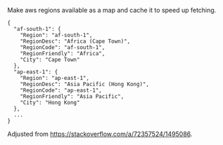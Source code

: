 Make aws regions available as a map and cache it to speed up fetching.

```
{
  "af-south-1": {
    "Region": "af-south-1",
    "RegionDesc": "Africa (Cape Town)",
    "RegionCode": "af-south-1",
    "RegionFriendly": "Africa",
    "City": "Cape Town"
  },
  "ap-east-1": {
    "Region": "ap-east-1",
    "RegionDesc": "Asia Pacific (Hong Kong)",
    "RegionCode": "ap-east-1",
    "RegionFriendly": "Asia Pacific",
    "City": "Hong Kong"
  },
  ...
}
```

Adjusted from https://stackoverflow.com/a/72357524/1495086.